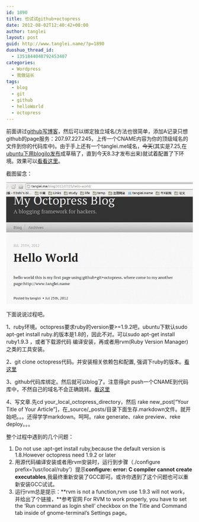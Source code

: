 ```yaml
---
id: 1890
title: 也试试github+octopress
date: 2012-08-02T12:40:42+00:00
author: tanglei
layout: post
guid: http://www.tanglei.name/?p=1890
duoshuo_thread_id:
  - 1351844048792453407
categories:
  - Wordpress
  - 我做站长
tags:
  - blog
  - git
  - github
  - helloWorld
  - octopress
---
```

前面讲过[github写博客](/blog/use-github-to-make-hello-world.html)，然后可以绑定独立域名(方法也很简单，添加A记录只想github的page服务：207.97.227.245，上传一个CNAME内容为你的顶级域名的文件到你的代码库中)。由于手上还有一个tanglei.me域名，<del>今天</del>(其实是7.25,在[ubuntu下用blogilo发布](/blog/use-blogilo-to-post-Wordpress-blog-in-ubuntu.html)成草稿了，直到今天8.3才发布出来)就试着配置了下环境。效果可以<a href="http://tanglei.me/blog/2012/07/25/hello-world/" target="_blank">看看这里</a>。

截图留念：

<p align="center">
  <img title="github和octopress配置" src="/wp-content/uploads/2012/07/name_006.jpeg" alt="github和octopress配置" />
</p>

下面说说过程吧。

1、ruby环境。octopress要求ruby的version要>=1.9.2吧，ubuntu下默认sudo apt-get install ruby.的版本是1.8的，因此不对。可以sudo apt-get install ruby1.9.3 ，或者下载源代码 编译安装，再或者用rvm(Ruby Version Manager)之类的工具安装。

2、git clone octopress代码。并安装相关依赖包和配置, 强调下ruby的版本。<a href="http://octopress.org/docs/setup/" target="_blank">看这里</a>

3、github代码库绑定。然后就可以blog了。注意得git push一个CNAME到代码库中，不然自己的域名不会正确跳转。<a href="http://octopress.org/docs/deploying/github/" target="_blank">看这里</a>

4、写文章.先cd your\_local\_octopress\_directory，然后 rake new\_post[&#8220;Your Title of Your Article&#8221;]，在\_source/\_posts/目录下面生存.markdown文件。就开始吧。。。还得学学markdown。呵呵。rake generate、rake preview、reke deploy。。。

整个过程中遇到的几个问题：

  1. Do not use :apt-get install ruby,because the default version is 1.8.However octopress need 1.9.2 or later
  2. 用源代码编译安装或者用rvm安装时，运行到步骤（./configure prefix=&#8217;/usr/local/ruby&#8217;）提示**configure: error: C compiler cannot create executables**,我最终重新安装了GCC即可。或许你遇到了这个问题也可以重新安装GCC试试。
  3. 运行rvm总是提示：**rvm is not a function,rvm use 1.9.3 will not work，并给出了个链接，**参考官网 For RVM to work properly, you have to set the &#8216;Run command as login shell&#8217; checkbox on the Title and Command tab inside of gnome-terminal&#8217;s Settings page。
